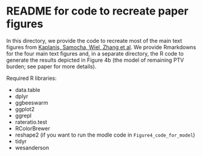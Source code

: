 # README for code to recreate paper figures  

In this directory, we provide the code to recreate most of the main text figures from [Kaplanis, Samocha, Wiel, Zhang et al](https://www.biorxiv.org/content/10.1101/797787v1). We provide Rmarkdowns for the four main text figures and, in a separate directory, the R code to generate the results depicted in Figure 4b (the model of remaining PTV burden; see paper for more details).  

Required R libraries:    
* data.table  
* dplyr  
* ggbeeswarm  
* ggplot2  
* ggrepl  
* rateratio.test  
* RColorBrewer  
* reshape2 (if you want to run the modle code in `Figure4_code_for_model`)  
* tidyr   
* wesanderson  

